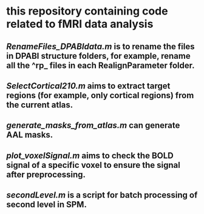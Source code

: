 # this repository containing code related to fMRI data analysis


## _RenameFiles_DPABIdata.m_ is to rename the files in DPABI structure folders, for example, rename all the ^rp_ files in each RealignParameter folder.

## _SelectCortical210.m_ aims to extract target regions (for example, only cortical regions) from the current atlas.

## _generate_masks_from_atlas.m_ can generate AAL masks.

## _plot_voxelSignal.m_ aims to check the BOLD signal of a specific voxel to ensure the signal after preprocessing.

## _secondLevel.m_ is a script for batch processing of second level in SPM.
